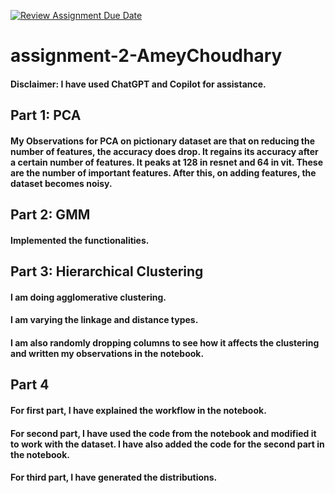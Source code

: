 [![Review Assignment Due Date](https://classroom.github.com/assets/deadline-readme-button-24ddc0f5d75046c5622901739e7c5dd533143b0c8e959d652212380cedb1ea36.svg)](https://classroom.github.com/a/EPdkv_43)
# assignment-2-AmeyChoudhary

#### Disclaimer: I have used ChatGPT and Copilot for assistance.

## Part 1: PCA

#### My Observations for PCA on pictionary dataset are that on reducing the number of features, the accuracy does drop. It regains its accuracy after a certain number of features. It peaks at 128 in resnet and 64 in vit. These are the number of important features. After this, on adding features, the dataset becomes noisy.

## Part 2: GMM

#### Implemented the functionalities.

## Part 3: Hierarchical Clustering

#### I am doing agglomerative clustering.
#### I am varying the linkage and distance types.
#### I am also randomly dropping columns to see how it affects the clustering and written my observations in the notebook.

## Part 4

#### For first part, I have explained the workflow in the notebook.
#### For second part, I have used the code from the notebook and modified it to work with the dataset. I have also added the code for the second part in the notebook.
#### For third part, I have generated the distributions.
